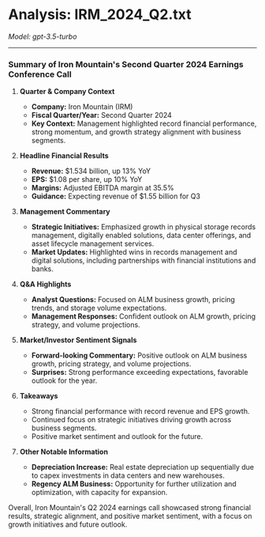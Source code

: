 # Analysis: IRM_2024_Q2.txt

*Model: gpt-3.5-turbo*

---

### Summary of Iron Mountain's Second Quarter 2024 Earnings Conference Call

1. **Quarter & Company Context**
   - **Company:** Iron Mountain (IRM)
   - **Fiscal Quarter/Year:** Second Quarter 2024
   - **Key Context:** Management highlighted record financial performance, strong momentum, and growth strategy alignment with business segments.

2. **Headline Financial Results**
   - **Revenue:** $1.534 billion, up 13% YoY
   - **EPS:** $1.08 per share, up 10% YoY
   - **Margins:** Adjusted EBITDA margin at 35.5%
   - **Guidance:** Expecting revenue of $1.55 billion for Q3

3. **Management Commentary**
   - **Strategic Initiatives:** Emphasized growth in physical storage records management, digitally enabled solutions, data center offerings, and asset lifecycle management services.
   - **Market Updates:** Highlighted wins in records management and digital solutions, including partnerships with financial institutions and banks.

4. **Q&A Highlights**
   - **Analyst Questions:** Focused on ALM business growth, pricing trends, and storage volume expectations.
   - **Management Responses:** Confident outlook on ALM growth, pricing strategy, and volume projections.

5. **Market/Investor Sentiment Signals**
   - **Forward-looking Commentary:** Positive outlook on ALM business growth, pricing strategy, and volume projections.
   - **Surprises:** Strong performance exceeding expectations, favorable outlook for the year.

6. **Takeaways**
   - Strong financial performance with record revenue and EPS growth.
   - Continued focus on strategic initiatives driving growth across business segments.
   - Positive market sentiment and outlook for the future.

7. **Other Notable Information**
   - **Depreciation Increase:** Real estate depreciation up sequentially due to capex investments in data centers and new warehouses.
   - **Regency ALM Business:** Opportunity for further utilization and optimization, with capacity for expansion.

Overall, Iron Mountain's Q2 2024 earnings call showcased strong financial results, strategic alignment, and positive market sentiment, with a focus on growth initiatives and future outlook.